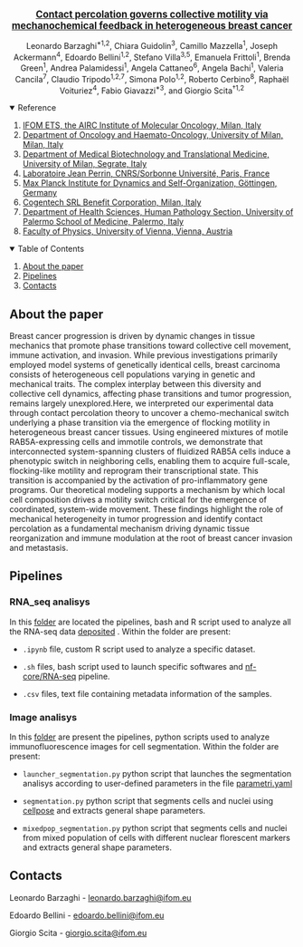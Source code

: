 <!-- PROJECT LOGO -->
<br />
<p align="center">
  <a href="https://www.researchsquare.com/article/rs-6057847/v1" target="_blank">
    <strong style="font-size: 1.2em;">
      Contact percolation governs collective motility via mechanochemical feedback in heterogeneous breast cancer
    </strong>
  </a>
</p>
  <p align="center">
    Leonardo Barzaghi<sup>*1,2</sup>, Chiara Guidolin<sup>3</sup>, Camillo Mazzella<sup>1</sup>, Joseph Ackermann<sup>4</sup>, Edoardo Bellini<sup>1,2</sup>, Stefano Villa<sup>3,5</sup>, Emanuela Frittoli<sup>1</sup>, Brenda Green<sup>1</sup>, Andrea Palamidessi<sup>1</sup>, Angela Cattaneo<sup>6</sup>, Angela Bachi<sup>1</sup>, Valeria Cancila<sup>7</sup>, Claudio Tripodo<sup>1,2,7</sup>, Simona Polo<sup>1,2</sup>, Roberto Cerbino<sup>8</sup>, Raphaël Voituriez<sup>4</sup>, Fabio Giavazzi<sup>*3</sup>, and Giorgio Scita<sup>†1,2</sup>
  </p>
</p>

<details open="open">
  <summary>Reference</summary>
  <ol>
    <li><a href="#">IFOM ETS, the AIRC Institute of Molecular Oncology, Milan, Italy</a></li>
    <li><a href="#">Department of Oncology and Haemato-Oncology, University of Milan, Milan, Italy</a></li>
    <li><a href="#">Department of Medical Biotechnology and Translational Medicine, University of Milan, Segrate, Italy</a></li>
    <li><a href="#">Laboratoire Jean Perrin, CNRS/Sorbonne Université, Paris, France</a></li>
    <li><a href="#">Max Planck Institute for Dynamics and Self-Organization, Göttingen, Germany</a></li>
    <li><a href="#">Cogentech SRL Benefit Corporation, Milan, Italy</a></li>
    <li><a href="#">Department of Health Sciences, Human Pathology Section, University of Palermo School of Medicine, Palermo, Italy</a></li>
    <li><a href="#">Faculty of Physics, University of Vienna, Vienna, Austria</a></li>
  </ol>
</details>

<details open="open">
  <summary>Table of Contents</summary>
  <ol>
    <li><a href="#about-the-paper">About the paper</a></li>
    <li><a href="#pipelines">Pipelines</a></li>
    <li><a href="#contacts">Contacts</a></li>
  </ol>
</details>

<!-- About the paper -->
## About the paper

Breast cancer progression is driven by dynamic changes in tissue mechanics that promote phase transitions toward collective cell movement, immune activation, and invasion. While previous investigations primarily employed model systems of genetically identical cells, breast carcinoma consists of heterogeneous cell populations varying in genetic and mechanical traits. The complex interplay between this diversity and collective cell dynamics, affecting phase transitions and tumor progression, remains largely unexplored.Here, we interpreted our experimental data through contact percolation theory to uncover a chemo-mechanical switch underlying a phase transition via the emergence of flocking motility in heterogeneous breast cancer tissues. Using engineered mixtures of motile RAB5A-expressing cells and immotile controls, we demonstrate that interconnected system-spanning clusters of fluidized RAB5A cells induce a phenotypic switch in neighboring cells, enabling them to acquire full-scale, flocking-like motility and reprogram their transcriptional
state. This transition is accompanied by the activation of pro-inflammatory gene programs. Our theoretical modeling supports a mechanism by which local cell composition drives a motility switch critical for the emergence of coordinated, system-wide movement. These findings highlight the role of mechanical heterogeneity in tumor progression and identify contact percolation as a fundamental mechanism driving dynamic tissue reorganization and immune modulation at the root of breast cancer invasion and metastasis.

<!-- Pipelines -->
## Pipelines
### RNA_seq analisys
In this [folder](./Pipelines/RNA_seq/) are located the pipelines, bash and R script used to analyze all the RNA-seq data [deposited]() . Within the folder are present:

* `.ipynb` file, custom R script used to analyze a specific dataset.

* `.sh` files, bash script used to launch specific softwares and [nf-core/RNA-seq](https://github.com/nf-core/rnaseq/tree/3.14.0) pipeline.

* `.csv` files, text file containing metadata information of the samples.

### Image analisys
In this [folder](./Pipelines/Image_analisys/) are present the pipelines, python scripts used to analyze immunofluorescence images for cell segmentation. Within the folder are present:

* `launcher_segmentation.py` python script that launches the segmentation analisys according to user-defined parameters in the file [parametri.yaml](./Pipelines/Image_analisys/parametri.yaml) 

* `segmentation.py` python script that segments cells and nuclei using [cellpose](https://www.nature.com/articles/s41592-020-01018-x.epdf?sharing_token=yrCA1mB-y9TR8-RC8w_CPdRgN0jAjWel9jnR3ZoTv0Ms-A3TbUG5N7s_6d3I7lMImMDE6cyl-17ubiknffX50r-dX1un0XSIQ2PGYWsCV1du16fIaipcHNxste8FMByEL75Ek_S2_UEVkSk7lCFllWEVogGWJwmQkBC9uKq9UEA%3D) and extracts general shape parameters.

* `mixedpop_segmentation.py` python script that segments cells and nuclei from mixed population of cells with different nuclear florescent markers and extracts general shape parameters.

<!-- CONTACTS -->
## Contacts

Leonardo Barzaghi - <leonardo.barzaghi@ifom.eu>

Edoardo Bellini - <edoardo.bellini@ifom.eu>

Giorgio Scita - <giorgio.scita@ifom.eu>

<!-- MARKDOWN LINKS & IMAGES -->
<!-- https://www.markdownguide.org/basic-syntax/#reference-style-links -->
[contributors-shield]: https://img.shields.io/github/contributors/othneildrew/Best-README-Template.svg?style=for-the-badge
[contributors-url]: https://github.com/othneildrew/Best-README-Template/graphs/contributors
[forks-shield]: https://img.shields.io/github/forks/othneildrew/Best-README-Template.svg?style=for-the-badge
[forks-url]: https://github.com/othneildrew/Best-README-Template/network/members
[stars-shield]: https://img.shields.io/github/stars/othneildrew/Best-README-Template.svg?style=for-the-badge
[stars-url]: https://github.com/othneildrew/Best-README-Template/stargazers
[issues-shield]: https://img.shields.io/github/issues/othneildrew/Best-README-Template.svg?style=for-the-badge
[issues-url]: https://github.com/othneildrew/Best-README-Template/issues
[license-shield]: https://img.shields.io/github/license/othneildrew/Best-README-Template.svg?style=for-the-badge
[license-url]: https://github.com/othneildrew/Best-README-Template/blob/master/LICENSE.txt
[linkedin-shield]: https://img.shields.io/badge/-LinkedIn-black.svg?style=for-the-badge&logo=linkedin&colorB=555
[linkedin-url]: https://linkedin.com/in/othneildrew
